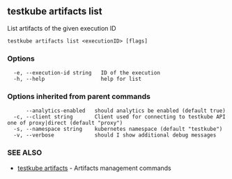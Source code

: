 ## testkube artifacts list

List artifacts of the given execution ID

```
testkube artifacts list <executionID> [flags]
```

### Options

```
  -e, --execution-id string   ID of the execution
  -h, --help                  help for list
```

### Options inherited from parent commands

```
      --analytics-enabled   should analytics be enabled (default true)
  -c, --client string       Client used for connecting to testkube API one of proxy|direct (default "proxy")
  -s, --namespace string    kubernetes namespace (default "testkube")
  -v, --verbose             should I show additional debug messages
```

### SEE ALSO

* [testkube artifacts](testkube_artifacts.md)	 - Artifacts management commands

